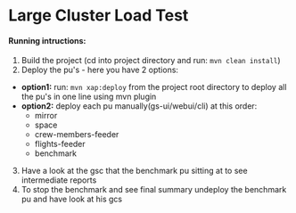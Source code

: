 # Large Cluster Load Test

#### Running intructions:
1. Build the project (cd into project directory and run: ```mvn clean install```)
2. Deploy the pu's - here you have 2 options:
* **option1:** run: ```mvn xap:deploy``` from the project root directory to deploy all the pu's in one line using mvn plugin
* **option2:** deploy each pu manually(gs-ui/webui/cli) at this order:
  * mirror
  * space
  * crew-members-feeder
  * flights-feeder
  * benchmark
3. Have a look at the gsc that the benchmark pu sitting at to see intermediate reports
4. To stop the benchmark and see final summary undeploy the benchmark pu and have look at his gcs
